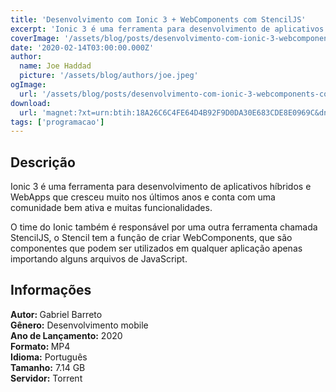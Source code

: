 ```yaml
---
title: 'Desenvolvimento com Ionic 3 + WebComponents com StencilJS'
excerpt: 'Ionic 3 é uma ferramenta para desenvolvimento de aplicativos híbridos e WebApps que cresceu muito nos últimos anos e conta com uma comunidade bem ativa e muitas funcionalidades.   O time do Ionic também é responsável por uma outra ferramenta chamada StencilJS, o Stencil tem a função d'
coverImage: '/assets/blog/posts/desenvolvimento-com-ionic-3-webcomponents-com-stenciljs.jpg'
date: '2020-02-14T03:00:00.000Z'
author:
  name: Joe Haddad
  picture: '/assets/blog/authors/joe.jpeg'
ogImage:
  url: '/assets/blog/posts/desenvolvimento-com-ionic-3-webcomponents-com-stenciljs.jpg'
download:
  url: 'magnet:?xt=urn:btih:18A26C6C4FE64D4B92F9D0DA30E683CDE8E0969C&dn=Desenvolvimento%20com%20Ionic%203%20%2b%20WebComponents%20com%20StencilJS&tr=udp%3a%2f%2ftracker.openbittorrent.com%3a1337%2fannounce&tr=udp%3a%2f%2ftracker.opentrackr.org%3a1337%2fannounce'
tags: ['programacao']
---
```

<h2>Descrição</h2>
<p></p><p>Ionic 3 é uma ferramenta para desenvolvimento de aplicativos híbridos e WebApps que cresceu muito nos últimos anos e conta com uma comunidade bem ativa e muitas funcionalidades. </p><p>O time do Ionic também é responsável por uma outra ferramenta chamada StencilJS, o Stencil tem a função de criar WebComponents, que são componentes que podem ser utilizados em qualquer aplicação apenas importando alguns arquivos de JavaScript.</p><h2>Informações</h2><p><strong>Autor: </strong>Gabriel Barreto<br/><strong>Gênero:</strong> Desenvolvimento mobile<br/><strong>Ano de Lançamento:</strong> 2020<br/><strong>Formato: </strong>MP4<br/><strong>Idioma:</strong> Português<br/><strong>Tamanho:</strong> 7.14 GB<br/><strong>Servidor:</strong> Torrent</p>